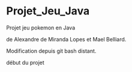 # Projet_Jeu_Java

Projet jeu pokemon en Java

de Alexandre de Miranda Lopes et Mael Belliard.

Modification depuis git bash distant.

début du projet
